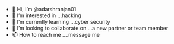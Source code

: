 - 👋 Hi, I’m @adarshranjan01
- 👀 I’m interested in ...hacking
- 🌱 I’m currently learning ...cyber security
- 💞️ I’m looking to collaborate on ...a new partner or team member
- 📫 How to reach me ....message me 

<!---
adarshranjan01/adarshranjan01 is a ✨ special ✨ repository because its `README.md` (this file) appears on your GitHub profile.
You can click the Preview link to take a look at your changes.
--->
